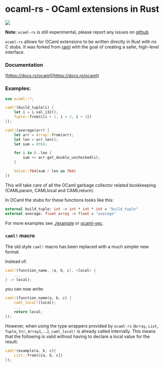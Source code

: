 # ocaml-rs - OCaml extensions in Rust

<a href="https://crates.io/crates/ocaml">
    <img src="https://img.shields.io/crates/v/ocaml.svg">
</a>

**Note:** `ocaml-rs` is still experimental, please report any issues on [github](https://github.com/zshipko/ocaml-rs/issues)

`ocaml-rs` allows for OCaml extensions to be written directly in Rust with no C stubs. It was forked from [raml](https://crates.io/crates/raml) with the goal of creating a safer, high-level interface.

### Documentation

[https://docs.rs/ocaml](https://docs.rs/ocaml)

### Examples:

```rust
use ocaml::*;

caml!(build_tuple(i) {
    let i = i.val_i32();
    Tuple::from(&[i + 1, i + 2, i + 3])
});

caml!(average(arr) {
    let arr = Array::from(arr);
    let len = arr.len();
    let sum = 0f64;

    for i in 0..len {
        sum += arr.get_double_unchecked(i);
    }

    Value::f64(sum / len as f64)
})
```

This will take care of all the OCaml garbage collector related bookkeeping (CAMLparam, CAMLlocal and CAMLreturn).

In OCaml the stubs for these functions looks like this:

```ocaml
external build_tuple: int -> int * int * int = "build_tuple"
external average: float array -> float = "average"
```

For more examples see [./example](https://github.com/zshipko/ocaml-rs/blob/master/example) or [ocaml-vec](https://github.com/zshipko/ocaml-vec).

### `caml!` macro

The old style `caml!` macro has been replaced with a much simpler new format.

Instead of:

```rust
caml!(function_name, |a, b, c|, <local> {
    ...
} -> local);
```

you can now write:

```rust
caml!(function_name(a, b, c) {
    caml_local!(local);
    ...
    return local;
});
```

However, when using the type wrappers provided by `ocaml-rs` (`Array`, `List`, `Tuple`, `Str`, `Array1`, ...), `caml_local!` is already called internally. This means that the following is valid without having to declare a local value for the result:

```rust
caml!(example(a, b, c){
    List::from(&[a, b, c])
});
```

